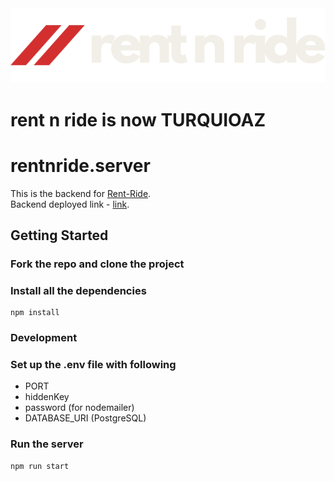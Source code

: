 

<div align="center">

<img src ="/rentnridewhite.svg" width=full height=full>

</div>

 # rent n ride is now TURQUIOAZ
 # rentnride.server

This is the backend for [Rent-Ride](https://github.com/oeuvars/Rent-Ride). </br>
Backend deployed link - [link](https://rent-n-ride-ts-production.up.railway.app/).

## Getting Started

### Fork the repo and clone the project

### Install all the dependencies
```
npm install
```
### Development
### Set up the .env file with following 
- PORT
- hiddenKey
- password (for nodemailer)
- DATABASE_URI (PostgreSQL)

### Run the server
```
npm run start
```
